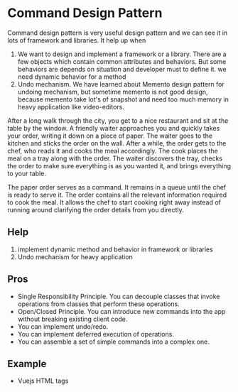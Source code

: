 # Command Design Pattern
Command design pattern is very useful design pattern and we can see it in lots of framework and libraries. It help up when

1. We want to design and implement a framework or a library. There are a few objects which contain common attributes and behaviors. But some behaviors are depends on situation and developer must to define it. we need dynamic behavior for a method
2. Undo mechanism. We have learned about Memento design pattern for undoing mechanism, but sometime memento is not good design, because memento take lot's of snapshot and need too much memory in heavy application like video-editors.

After a long walk through the city, you get to a nice restaurant and sit at the table by the window. A friendly waiter approaches you and quickly takes your order, writing it down on a piece of paper. The waiter goes to the kitchen and sticks the order on the wall. After a while, the order gets to the chef, who reads it and cooks the meal accordingly. The cook places the meal on a tray along with the order. The waiter discovers the tray, checks the order to make sure everything is as you wanted it, and brings everything to your table.

The paper order serves as a command. It remains in a queue until the chef is ready to serve it. The order contains all the relevant information required to cook the meal. It allows the chef to start cooking right away instead of running around clarifying the order details from you directly.

## Help
1. implement dynamic method and behavior in framework or libraries
2. Undo mechanism for heavy application

## Pros
- Single Responsibility Principle. You can decouple classes that invoke operations from classes that perform these operations.
- Open/Closed Principle. You can introduce new commands into the app without breaking existing client code.
- You can implement undo/redo.
- You can implement deferred execution of operations.
- You can assemble a set of simple commands into a complex one.

## Example
- Vuejs HTML tags
